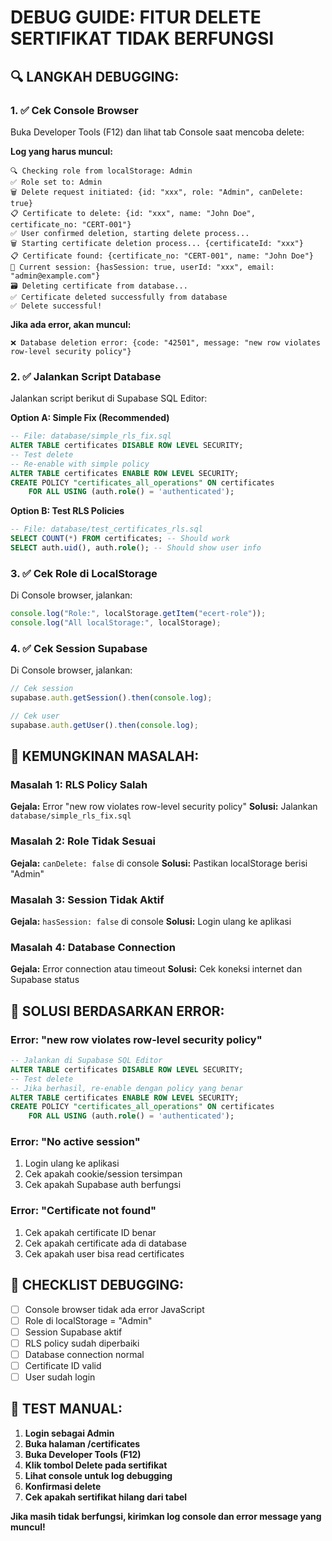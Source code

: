 # DEBUG GUIDE: FITUR DELETE SERTIFIKAT TIDAK BERFUNGSI

## 🔍 **LANGKAH DEBUGGING:**

### **1. ✅ Cek Console Browser**
Buka Developer Tools (F12) dan lihat tab Console saat mencoba delete:

**Log yang harus muncul:**
```
🔍 Checking role from localStorage: Admin
✅ Role set to: Admin
🗑️ Delete request initiated: {id: "xxx", role: "Admin", canDelete: true}
📋 Certificate to delete: {id: "xxx", name: "John Doe", certificate_no: "CERT-001"}
✅ User confirmed deletion, starting delete process...
🗑️ Starting certificate deletion process... {certificateId: "xxx"}
📋 Certificate found: {certificate_no: "CERT-001", name: "John Doe"}
🔐 Current session: {hasSession: true, userId: "xxx", email: "admin@example.com"}
🗃️ Deleting certificate from database...
✅ Certificate deleted successfully from database
✅ Delete successful!
```

**Jika ada error, akan muncul:**
```
❌ Database deletion error: {code: "42501", message: "new row violates row-level security policy"}
```

### **2. ✅ Jalankan Script Database**
Jalankan script berikut di Supabase SQL Editor:

**Option A: Simple Fix (Recommended)**
```sql
-- File: database/simple_rls_fix.sql
ALTER TABLE certificates DISABLE ROW LEVEL SECURITY;
-- Test delete
-- Re-enable with simple policy
ALTER TABLE certificates ENABLE ROW LEVEL SECURITY;
CREATE POLICY "certificates_all_operations" ON certificates
    FOR ALL USING (auth.role() = 'authenticated');
```

**Option B: Test RLS Policies**
```sql
-- File: database/test_certificates_rls.sql
SELECT COUNT(*) FROM certificates; -- Should work
SELECT auth.uid(), auth.role(); -- Should show user info
```

### **3. ✅ Cek Role di LocalStorage**
Di Console browser, jalankan:
```javascript
console.log("Role:", localStorage.getItem("ecert-role"));
console.log("All localStorage:", localStorage);
```

### **4. ✅ Cek Session Supabase**
Di Console browser, jalankan:
```javascript
// Cek session
supabase.auth.getSession().then(console.log);

// Cek user
supabase.auth.getUser().then(console.log);
```

## 🚨 **KEMUNGKINAN MASALAH:**

### **Masalah 1: RLS Policy Salah**
**Gejala:** Error "new row violates row-level security policy"
**Solusi:** Jalankan `database/simple_rls_fix.sql`

### **Masalah 2: Role Tidak Sesuai**
**Gejala:** `canDelete: false` di console
**Solusi:** Pastikan localStorage berisi "Admin"

### **Masalah 3: Session Tidak Aktif**
**Gejala:** `hasSession: false` di console
**Solusi:** Login ulang ke aplikasi

### **Masalah 4: Database Connection**
**Gejala:** Error connection atau timeout
**Solusi:** Cek koneksi internet dan Supabase status

## 🔧 **SOLUSI BERDASARKAN ERROR:**

### **Error: "new row violates row-level security policy"**
```sql
-- Jalankan di Supabase SQL Editor
ALTER TABLE certificates DISABLE ROW LEVEL SECURITY;
-- Test delete
-- Jika berhasil, re-enable dengan policy yang benar
ALTER TABLE certificates ENABLE ROW LEVEL SECURITY;
CREATE POLICY "certificates_all_operations" ON certificates
    FOR ALL USING (auth.role() = 'authenticated');
```

### **Error: "No active session"**
1. Login ulang ke aplikasi
2. Cek apakah cookie/session tersimpan
3. Cek apakah Supabase auth berfungsi

### **Error: "Certificate not found"**
1. Cek apakah certificate ID benar
2. Cek apakah certificate ada di database
3. Cek apakah user bisa read certificates

## 📝 **CHECKLIST DEBUGGING:**

- [ ] Console browser tidak ada error JavaScript
- [ ] Role di localStorage = "Admin"
- [ ] Session Supabase aktif
- [ ] RLS policy sudah diperbaiki
- [ ] Database connection normal
- [ ] Certificate ID valid
- [ ] User sudah login

## 🎯 **TEST MANUAL:**

1. **Login sebagai Admin**
2. **Buka halaman /certificates**
3. **Buka Developer Tools (F12)**
4. **Klik tombol Delete pada sertifikat**
5. **Lihat console untuk log debugging**
6. **Konfirmasi delete**
7. **Cek apakah sertifikat hilang dari tabel**

**Jika masih tidak berfungsi, kirimkan log console dan error message yang muncul!**

